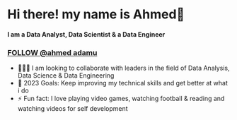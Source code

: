 # Hi there! my name is Ahmed👋
#### I am a Data Analyst, Data Scientist & a Data Engineer
### [FOLLOW @ahmed adamu](https://www.linkedin.com/in/ahmed-adamu-0b63b9a5)


* 🧑‍🤝‍🧑 I am looking to collaborate with leaders in the field of Data Analysis, Data Science & Data Engineering
* 🎯 2023 Goals: Keep improving my technical skills and get better at what i do
* ⚡ Fun fact: I love playing video games, watching football & reading and watching videos for self development



